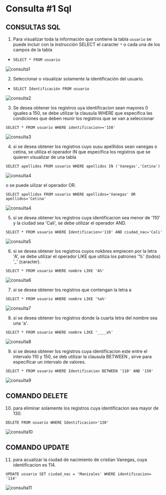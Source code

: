 # Consulta #1 Sql

## CONSULTAS SQL


1. Para visualizar toda la información que contiene la tabla `usuario` se puede incluir con la instrucción SELECT el caracter `*` o cada una de los campos de la tabla 

- `SELECT * FROM usuario`

![consulta1](./img/tabla_usuario.png "Tabla usuario")

2. Seleccionar o visualizar solamente la identificación del usuario.

- `SELECT Identificación FROM usuario`

![consulta2](./img/tabla_identificacion.png "Tabla Identificacion")

3. Se desea obtener los registros uya identificacion sean mayores 0 iguales a 150, se debe utilizar la clausula WHERE que especifica las condiciones que deben reunir los registros que se van a seleccionar

`SELECT * FROM usuario WHERE identificacion>='150'`

![consulta3](./img/consulta3.png "Tabla igual mayor que")

4. si se desea obtener los registros cuyo susu apelllidos sean vanegas  o cetina, se utiliza el operador IN que especifica los registros que se quieren visualizar de una tabla

`SELECT apellidos FROM usuario WHERE apellidos IN ('Vanegas','Cetina')`

![consulta4](./img/consulta4.png "consulta4")

o se puede uilizar el operador OR.

`SELECT apellidos FROM usuario WHERE apellidos='Vanegas' OR apellidos='Cetina'`

![consulta4](./img/consulta4_2.png "consulta4")

5. si se desea obtener los registros cuya identificacion sea menor de '110' y la ciudad sea 'Cali', se debe utilizar el operador AND.

`SELECT * FROM usuario WHERE Identificacion<'110' AND ciudad_nac='Cali'`

![consulta5](./img/consulta5.png "consulta5")

6. si se desea obtener los registros cuyos nokbres empiecen por la letra 'A', se debe utilizar el operador LIKE que utiliza los patrones '%' (todos)  '_' (caracter).

`SELECT * FROM usuario WHERE nombre LIKE 'A%'`

![consulta6](./img/consulta6.png "consulta6")

7. si se desea obtener los registros que contengan la letra a

`SELECT * FROM usuario WHERE nombre LIKE '%a%'`

![consulta7](./img/consulta7.png "consulta7")

8. si se desea obtener los registros donde la cuarta letra del nombre sea una 'a'.

`SELECT * FROM usuario WHERE nombre LIKE '____a%'`

![consulta8](./img/consulta8.png "consulta8")

9. si se desea obtener los registros cuya identificacion este entre el intervalo 110 y 150, se deb utilizar la clausula BETWEEN , sirve para especificar un intervalo de valores. 

`SELECT * FROM usuario WHERE Identificacion BETWEEN '110' AND '150'`

![consulta9](./img/consulta9.png "consulta9")

## COMANDO DELETE 

10. para eliminar solamente los registros cuya identificacion sea mayor de 130.

`DELETE FROM usuario WHERE Identificacion>'130'`

![consulta10](./img/consulta10.png "consulta10")

## COMANDO UPDATE 

11. para acualizar la ciudad  de nacimiento de cristian Vanegas, cuya identificacion es 114.

`UPDATE usuario SET ciudad_nac = 'Manizales' WHERE identificacion= '114'`

![consulta11](./img/consulta11.png "consulta11")


